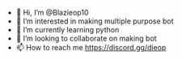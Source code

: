 - 👋 Hi, I’m @Blazieop10
- 👀 I’m interested in making multiple purpose bot
- 🌱 I’m currently learning python
- 💞️ I’m looking to collaborate on making bot
- 📫 How to reach me https://discord.gg/dieop

<!---
Blazieop10/Blazieop10 is a ✨ special ✨ repository because its `README.md` (this file) appears on your GitHub profile.
You can click the Preview link to take a look at your changes.
--->
